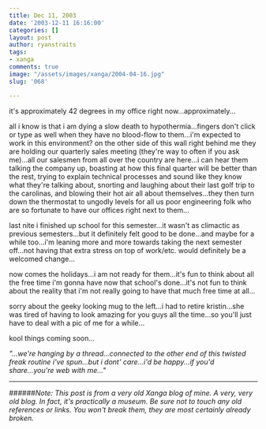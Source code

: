 ```yaml
---
title: Dec 11, 2003
date: '2003-12-11 16:16:00'
categories: []
layout: post
author: ryanstraits
tags:
- xanga
comments: true
image: "/assets/images/xanga/2004-04-16.jpg"
slug: '068'

---
```

it's approximately 42 degrees in my office right now...approximately...

<!-- break -->

all i know is that i am dying a slow death to hypothermia...fingers don't click or type as well when they have no blood-flow to them...i'm expected to work in this environment? on the other side of this wall right behind me they are holding our quarterly sales meeting (they're way to often if you ask me)...all our salesmen from all over the country are here...i can hear them talking the company up, boasting at how this final quarter will be better than the rest, trying to explain technical processes and sound like they know what they're talking about, snorting and laughing about their last golf trip to the carolinas, and blowing their hot air all about themselves...they then turn down the thermostat to ungodly levels for all us poor engineering folk who are so fortunate to have our offices right next to them...

last nite i finished up school for this semester...it wasn't as climactic as previous semesters...but it definitely felt good to be done...and maybe for a while too...i'm leaning more and more towards taking the next semester off...not having that extra stress on top of work/etc. would definitely be a welcomed change...

now comes the holidays...i am not ready for them...it's fun to think about all the free time i'm gonna have now that school's done...it's not fun to think about the reality that i'm not really going to have that much free time at all...

sorry about the geeky looking mug to the left...i had to retire kristin...she was tired of having to look amazing for you guys all the time...so you'll just have to deal with a pic of me for a while...

kool things coming soon...

<em>"...we're hanging by a thread...connected to the other end of this twisted freak routine i've spun...but i dont' care...i'd be happy...if you'd share...you're web with me..."</em>

---

######*Note: This post is from a very old Xanga blog of mine. A very, very old blog. In fact, it's practically a museum. Be sure not to touch any old references or links. You won't break them, they are most certainly already broken.*